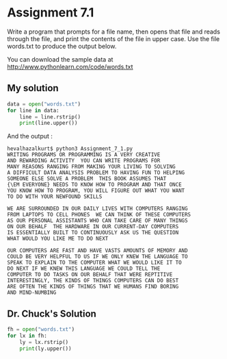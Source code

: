 # Assignment 7.1

Write a program that prompts for a file name, then opens that file and reads through the file, and print the contents of the file in upper case. Use the file words.txt to produce the output below.

You can download the sample data at http://www.pythonlearn.com/code/words.txt

## My solution

```python
data = open("words.txt")
for line in data:
    line = line.rstrip()
    print(line.upper())
```

And the output :

```
hevalhazalkurt$ python3 Assignment_7_1.py
WRITING PROGRAMS OR PROGRAMMING IS A VERY CREATIVE
AND REWARDING ACTIVITY  YOU CAN WRITE PROGRAMS FOR
MANY REASONS RANGING FROM MAKING YOUR LIVING TO SOLVING
A DIFFICULT DATA ANALYSIS PROBLEM TO HAVING FUN TO HELPING
SOMEONE ELSE SOLVE A PROBLEM  THIS BOOK ASSUMES THAT
{\EM EVERYONE} NEEDS TO KNOW HOW TO PROGRAM AND THAT ONCE
YOU KNOW HOW TO PROGRAM, YOU WILL FIGURE OUT WHAT YOU WANT
TO DO WITH YOUR NEWFOUND SKILLS

WE ARE SURROUNDED IN OUR DAILY LIVES WITH COMPUTERS RANGING
FROM LAPTOPS TO CELL PHONES  WE CAN THINK OF THESE COMPUTERS
AS OUR PERSONAL ASSISTANTS WHO CAN TAKE CARE OF MANY THINGS
ON OUR BEHALF  THE HARDWARE IN OUR CURRENT-DAY COMPUTERS
IS ESSENTIALLY BUILT TO CONTINUOUSLY ASK US THE QUESTION
WHAT WOULD YOU LIKE ME TO DO NEXT

OUR COMPUTERS ARE FAST AND HAVE VASTS AMOUNTS OF MEMORY AND
COULD BE VERY HELPFUL TO US IF WE ONLY KNEW THE LANGUAGE TO
SPEAK TO EXPLAIN TO THE COMPUTER WHAT WE WOULD LIKE IT TO
DO NEXT IF WE KNEW THIS LANGUAGE WE COULD TELL THE
COMPUTER TO DO TASKS ON OUR BEHALF THAT WERE REPTITIVE
INTERESTINGLY, THE KINDS OF THINGS COMPUTERS CAN DO BEST
ARE OFTEN THE KINDS OF THINGS THAT WE HUMANS FIND BORING
AND MIND-NUMBING
```

## Dr. Chuck's Solution

```python
fh = open("words.txt")
for lx in fh:
    ly = lx.rstrip()
    print(ly.upper())
```
